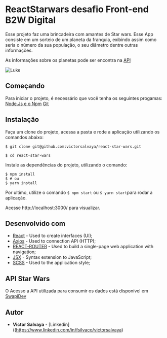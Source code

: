 # ReactStarwars desafio Front-end B2W Digital

Esse projeto faz uma brincadeira com amantes de Star wars. Esse App consiste em um sorteio de um planeta da franquia, exibindo assim como seria o número da sua população, o seu diâmetro dentre outras informações.

As informações sobre os planetas pode ser encontra na [API](https://swapi.dev/)

![Luke](https://media.giphy.com/media/xT9DPpf0zTqRASyzTi/giphy.gif)

## Começando

Para iniciar o projeto, é necessário que você tenha os seguintes progamas: 
[Node.Js e o Npm](https://nodejs.org/en/download/)
[Git](https://git-scm.com/book/en/v2/Getting-Started-Installing-Git)

## Instalação

Faça um clone do projeto, acessa a pasta e rode a aplicação utilizando os comandos abaixo:

```
$ git clone git@github.com:victorsalvaya/react-star-wars.git

$ cd react-star-wars

```
Instale as dependências do projeto, utilizando o comando:
```
$ npm install 
$ # ou
$ yarn install 
```
Por ultimo, utilize o comando ```$ npm start``` ou ```$ yarn start```para rodar a aplicação.

Acesse http://localhost:3000/ para visualizar.

## Desenvolvido com

* [React](https://reactjs.org/docs/) -  Used to create interfaces (UI);
* [Axios](https://github.com/axios/axios) - Used to connection API (HTTP);
* [REACT-ROUTER](https://reacttraining.com/react-router/web/guides/quick-start) - Used to build a single-page web application with navigation;
* [JSX](https://reactjs.org/docs/introducing-jsx.html) - Syntax extension to JavaScript;
* [SCSS](https://create-react-app.dev/docs/adding-a-sass-stylesheet/) - Used to the application style; 

## API Star Wars

O Acesso a API utilizada para consumir os dados está disponível em [SwapiDev](http://swapi.dev/)

## Autor

* **Victor Salvaya** - [Linkedin]((https://www.linkedin.com/in/fsilvaco/victorsalvaya) 
